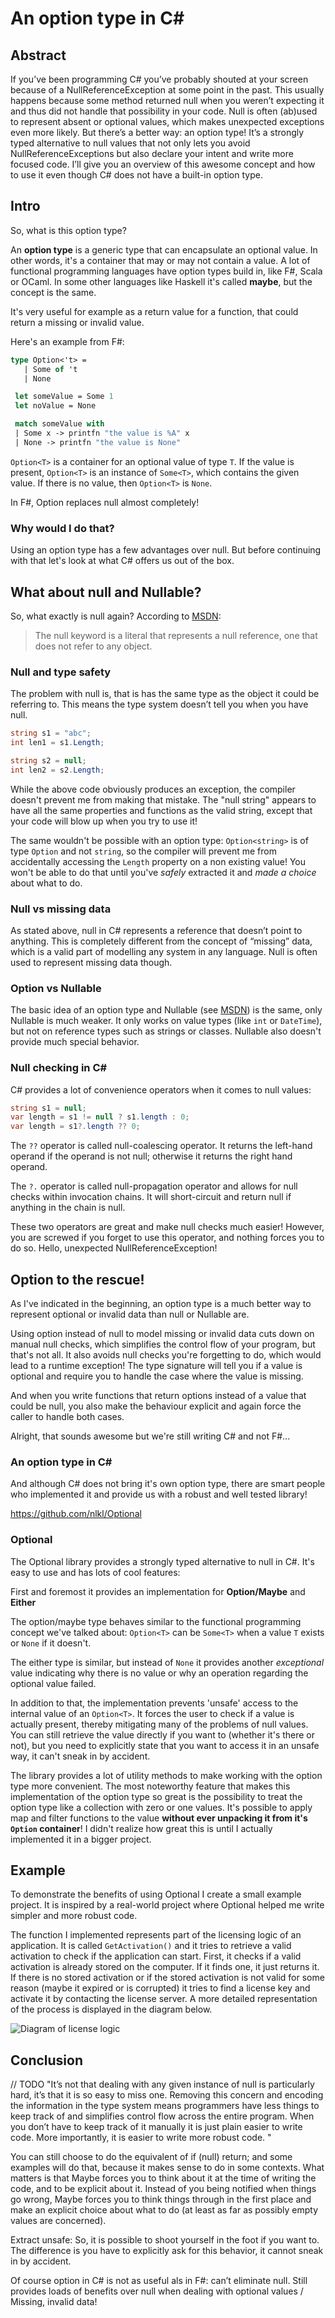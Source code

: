 # An option type in C# #

## Abstract

If you’ve been programming C# you’ve probably shouted at your screen because of a NullReferenceException at some point in the past. This usually happens because some method returned null when you weren’t expecting it and thus did not handle that possibility in your code. Null is often (ab)used to represent absent or optional values, which makes unexpected exceptions even more likely. But there’s a better way: an option type!
It’s a strongly typed alternative to null values that not only lets you avoid NullReferenceExceptions but also declare your intent and write more focused code.
I’ll give you an overview of this awesome concept and how to use it even though C# does not have a built-in option type.

## Intro

So, what is this option type?

An **option type** is a generic type that can encapsulate an optional value. In other words, it's a container that may or may not contain a value.
A lot of functional programming languages have option types build in, like F#, Scala or OCaml. In some other languages like Haskell it's called **maybe**, but the concept is the same.

It's very useful for example as a return value for a function, that could return a missing or invalid value.

Here's an example from F#:

```fsharp
type Option<'t> =
   | Some of 't
   | None

 let someValue = Some 1
 let noValue = None

 match someValue with
 | Some x -> printfn "the value is %A" x
 | None -> printfn "the value is None"
```

`Option<T>` is a container for an optional value of type `T`. If the value is present, `Option<T>` is an instance of `Some<T>`, which contains the given value. If there is no value, then `Option<T>` is `None`.

In F#, Option replaces null almost completely!

### Why would I do that?

Using an option type has a few advantages over null. But before continuing with that let's look at what C# offers us out of the box.

## What about null and Nullable?

So, what exactly is null again? According to [MSDN](https://msdn.microsoft.com/en-us/library/edakx9da.aspx):
> The null keyword is a literal that represents a null reference, one that does not refer to any object.

### Null and type safety

The problem with null is, that is has the same type as the object it could be referring to. This means the type system doesn’t tell you when you have null.

```csharp
string s1 = "abc";
int len1 = s1.Length;

string s2 = null;
int len2 = s2.Length;
```
While the above code obviously produces an exception, the compiler doesn't prevent me from making that mistake. The "null string" appears to have all the same properties and functions as the valid string, except that your code will blow up when you try to use it!

The same wouldn't be possible with an option type: `Option<string>` is of type `Option` and not `string`, so the compiler will prevent me from accidentally accessing the `Length` property on a non existing value! You won't be able to do that until you've *safely* extracted it and *made a choice* about what to do.

### Null vs missing data
As stated above, null in C# represents a reference that doesn’t point to anything. This is completely different from the concept of “missing” data, which is a valid part of modelling any system in any language. Null is often used to represent missing data though.

### Option vs Nullable
The basic idea of an option type and Nullable (see [MSDN](https://msdn.microsoft.com/en-us/library/1t3y8s4s.aspx)) is the same, only Nullable is much weaker. It only works on value types (like `int` or `DateTime`), but not on reference types such as strings or classes. Nullable also doesn't provide much special behavior.

### Null checking in C# #
C# provides a lot of convenience operators when it comes to null values:
```csharp
string s1 = null;
var length = s1 != null ? s1.length : 0;
var length = s1?.length ?? 0;
```

The `??` operator is called null-coalescing operator. It returns the left-hand operand if the operand is not null; otherwise it returns the right hand operand.

The `?.` operator is called null-propagation operator and allows for null checks within invocation chains. It will short-circuit and return null if anything in the chain is null.

These two operators are great and make null checks much easier! However, you are screwed if you forget to use this operator, and nothing forces you to do so. Hello, unexpected NullReferenceException!

## Option to the rescue!

As I've indicated in the beginning, an option type is a much better way to represent optional or invalid data than null or Nullable are.

Using option instead of null to model missing or invalid data cuts down on manual null checks, which simplifies the control flow of your program, but that's not all. It also avoids null checks you're forgetting to do, which would lead to a runtime exception! The type signature will tell you if a value is optional and require you to handle the case where the value is missing.

And when you write functions that return options instead of a value that could be null, you also make the behaviour explicit and again force the caller to handle both cases.

Alright, that sounds awesome but we're still writing C# and not F#...

### An option type in C# #

And although C# does not bring it's own option type, there are smart people who implemented it and provide us with a robust and well tested library!

https://github.com/nlkl/Optional

### Optional
The Optional library provides a strongly typed alternative to null in C#. It's easy to use and has lots of cool features:

First and foremost it provides an implementation for **Option/Maybe** and **Either**

The option/maybe type behaves similar to the functional programming concept we've talked about: `Option<T>` can be `Some<T>` when a value `T` exists or `None` if it doesn't.

The either type is similar, but instead of `None` it provides another *exceptional* value indicating why there is no value or why an operation regarding the optional value failed.

In addition to that, the implementation prevents 'unsafe' access to the internal value of an `Option<T>`. It forces the user to check if a value is actually present, thereby mitigating many of the problems of null values.
You can still retrieve the value directly if you want to (whether it's there or not), but you need to explicitly state that you want to access it in an unsafe way, it can't sneak in by accident.

The library provides a lot of utility methods to make working with the option type more convenient. The most noteworthy feature that makes this implementation of the option type so great is the possibility to treat the option type like a collection with zero or one values. It's possible to apply map and filter functions to the value **without ever unpacking it from it's `Option` container**! I didn't realize how great this is until I actually implemented it in a bigger project. 

## Example

To demonstrate the benefits of using Optional I create a small example project. It is inspired by a real-world project where Optional helped me write simpler and more robust code.

The function I implemented represents part of the licensing logic of an application. It is called `GetActivation()` and it tries to retrieve a valid activation to check if the application can start. First, it checks if a valid activation is already stored on the computer. If it finds one, it just returns it. If there is no stored activation or if the stored activation is not valid for some reason (maybe it expired or is corrupted) it tries to find a license key and activate it by contacting the license server.
A more detailed representation of the process is displayed in the diagram below.

![Diagram of license logic](option-example.png)



## Conclusion
// TODO
"It’s not that dealing with any given instance of null is particularly hard, it’s that it is so easy to miss one. Removing this concern and encoding the information in the type system means programmers have less things to keep track of and simplifies control flow across the entire program. When you don’t have to keep track of it manually it is just plain easier to write code. More importantly, it is easier to write more robust code. "

You can still choose to do the equivalent of if (null) return; and some examples will do that, because it makes sense to do in some contexts. What matters is that Maybe forces you to think about it at the time of writing the code, and to be explicit about it.
Instead of you being notified when things go wrong, Maybe forces you to think things through in the first place and make an explicit choice about what to do (at least as far as possibly empty values are concerned).

Extract unsafe: So, it is possible to shoot yourself in the foot if you want to. The difference is you have to explicitly ask for this behavior, it cannot sneak in by accident.

Of course option in C# is not as useful als in F#: can’t eliminate null. Still provides loads of benefits over null when dealing with optional values / Missing, invalid data!
